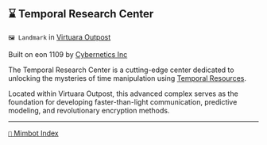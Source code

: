 ## ⌛ Temporal Research Center

`🖼️ Landmark` in [Virtuara Outpost](<https://zeithalt.github.io/r/virtuara_outpost.html>) 

Built on eon 1109 by [Cybernetics Inc](<https://zeithalt.github.io/r/cybernetics_inc.html>) 

The Temporal Research Center is a cutting-edge center dedicated to unlocking the mysteries of time manipulation using [Temporal Resources](<https://zeithalt.github.io/r/temporal_resources.html>). 

Located within Virtuara Outpost, this advanced complex serves as the foundation for developing faster-than-light communication, predictive modeling, and revolutionary encryption methods.

-----
[`📑` Mimbot Index](<https://zeithalt.github.io/r/#50e2>)
<!---
keywords:  
aliases: 
-->